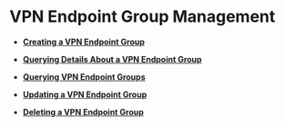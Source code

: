 # VPN Endpoint Group Management<a name="en_topic_0093011515"></a>

-   **[Creating a VPN Endpoint Group](creating-a-vpn-endpoint-group.md)**  

-   **[Querying Details About a VPN Endpoint Group](querying-details-about-a-vpn-endpoint-group.md)**  

-   **[Querying VPN Endpoint Groups](querying-vpn-endpoint-groups.md)**  

-   **[Updating a VPN Endpoint Group](updating-a-vpn-endpoint-group.md)**  

-   **[Deleting a VPN Endpoint Group](deleting-a-vpn-endpoint-group.md)**  


